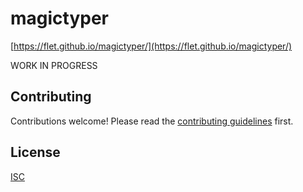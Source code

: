 # magictyper

[https://flet.github.io/magictyper/](https://flet.github.io/magictyper/)

WORK IN PROGRESS

## Contributing

Contributions welcome! Please read the [contributing guidelines](CONTRIBUTING.md) first.

## License

[ISC](LICENSE.md)
